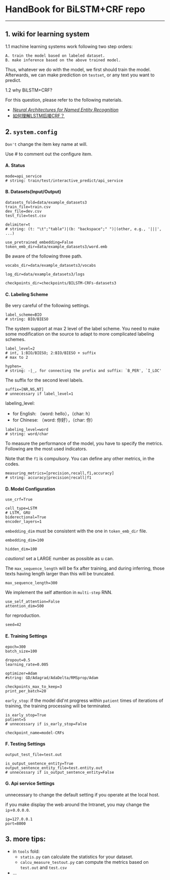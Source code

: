 # HandBook for BiLSTM+CRF repo

---

## 1. wiki for learning system

1.1 machine learning systems work following two step orders:  
    
    A. train the model based on labeled dataset.
    B. make inference based on the above trained model.

Thus, whatever we do with the model, we first should train the model.
Afterwards, we can make prediction on `testset`, or any text you want to predict.

1.2 why BiLSTM+CRF?

For this question, please refer to the following materials.

- [_Neural Architectures for Named Entity Recognition_](https://www.aclweb.org/anthology/N16-1030)
- [如何理解LSTM后接CRF？](https://www.zhihu.com/question/62399257/answer/241969722)


## 2. `system.config`

`Don't` change the item key name at will.

Use # to comment out the configure item.


#### A.  Status ################

```
mode=api_service
# string: train/test/interactive_predict/api_service

```

#### B.  Datasets(Input/Output) ################

```
datasets_fold=data/example_datasets3
train_file=train.csv
dev_file=dev.csv
test_file=test.csv
```

```
delimiter=t
# string: (t: "\t";"table")|(b: "backspace";" ")|(other, e.g., '|||', ...)
```

```
use_pretrained_embedding=False
token_emb_dir=data/example_datasets3/word.emb
```
Be aware of the following three path.
```
vocabs_dir=data/example_datasets3/vocabs

log_dir=data/example_datasets3/logs

checkpoints_dir=checkpoints/BILSTM-CRFs-datasets3
```

#### C.  Labeling Scheme ################
Be very careful of the following settings.

```
label_scheme=BIO
# string: BIO/BIESO
```

The system support at max 2 level of the label scheme.
You need to make some modification on the source to adapt to more complicated labeling schemes.
```
label_level=2
# int, 1:BIO/BIESO; 2:BIO/BIESO + suffix
# max to 2
```

```
hyphen=_
# string: -|_, for connecting the prefix and suffix: `B_PER', `I_LOC'
```

The suffix for the second level labels.
```
suffix=[NR,NS,NT]
# unnecessary if label_level=1
```

labeling_level:
- for English: （word: hello），（char: h）
- for Chinese: （word: 你好），（char: 你）

```
labeling_level=word
# string: word/char
```

To measure the performance of the model, you have to specify the metrics.
Following are the most used indicators.

Note that the `f1` is compulsory.
You can define any other metrics, in the codes.
```
measuring_metrics=[precision,recall,f1,accuracy]
# string: accuracy|precision|recall|f1
```


#### D.  Model Configuration ################
```
use_crf=True
```
```
cell_type=LSTM
# LSTM, GRU
biderectional=True
encoder_layers=1
```

`embedding_dim` must be consistent with the one in `token_emb_dir` file.

```
embedding_dim=100
```
```
hidden_dim=100
```

*cautions*! set a LARGE number as possible as u can.

The `max_sequence_length` will be fix after training,
 and during inferring, those texts having length larger than this will be truncated.


```
max_sequence_length=300
```

We implement the self attention in `multi-step` RNN.

```
use_self_attention=False
attention_dim=500
```

for reproduction.

```
seed=42
```

#### E. Training Settings ###
```
epoch=300
batch_size=100

dropout=0.5
learning_rate=0.005

optimizer=Adam
#string: GD/Adagrad/AdaDelta/RMSprop/Adam
```
```
checkpoints_max_to_keep=3
print_per_batch=20
```

`early_stop`: if the model did'nt progress within `patient` times of iterations of training,
the training processing will be terminated.

```
is_early_stop=True
patient=5
# unnecessary if is_early_stop=False

checkpoint_name=model-CRFs
```

#### F.  Testing Settings ###
```
output_test_file=test.out
```


```
is_output_sentence_entity=True
output_sentence_entity_file=test.entity.out
# unnecessary if is_output_sentence_entity=False
```

#### G. Api service Settings ###

unnecessary to change the default setting if you operate at the local host.

if you make display the web around the Intranet, you may change the 
`ip`=`0.0.0.0`. 

```
ip=127.0.0.1
port=8000
```

## 3. more tips:

- in `tools` fold:
    - `statis.py` can calculate the statistics for your dataset.
    - `calcu_measure_testout.py` can compute the metrics based on `test.out` and `test.csv`
- ...



